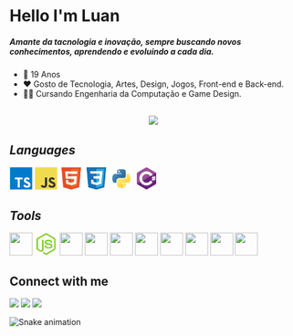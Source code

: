 # Hello I'm Luan

##### Amante da tacnologia e inovação, sempre buscando novos conhecimentos, aprendendo e evoluindo a cada dia.

- 🎂 19 Anos
- ❤️ Gosto de Tecnologia, Artes, Design, Jogos, Front-end e Back-end.
- 👨‍🎓 Cursando Engenharia da Computação e Game Design.

##

<div align="center">
  <a href="https://github.com/MenddesLuan/"><img height="180em" src="https://github-readme-stats.vercel.app/api?username=MenddesLuan&show_icons=true&count_private=true&theme=react&hide_border=true&bg_color=0D1117" />
    <!--
  <img height="160em" src="https://github-readme-stats.vercel.app/api/top-langs/?username=MenddesLuan&show_icons=true&count_private=true&theme=react&hide_border=true&bg_color=0D1117"/> -->
 </a>
</div>
  
## _**Languages**_

<div background="red">
  <a href="https://www.typescriptlang.org/"><img width="40px" height="40px" src="https://raw.githubusercontent.com/devicons/devicon/master/icons/typescript/typescript-plain.svg"></a>
  <a href="https://developer.mozilla.org/en-US/docs/Web/JavaScript"><img width="40px" height="40px" src="https://raw.githubusercontent.com/devicons/devicon/master/icons/javascript/javascript-original.svg" alt="javascript"/></a>
  <a href="https://developer.mozilla.org/en-US/docs/Web/HTML"><img width="40px" height="40px" src="https://raw.githubusercontent.com/devicons/devicon/master/icons/html5/html5-original.svg" alt="html5"/></a>
  <a href="https://developer.mozilla.org/en-US/docs/Web/CSS"><img width="40px" height="40px" src="https://raw.githubusercontent.com/devicons/devicon/master/icons/css3/css3-original.svg" alt="css3"/></a>
  <a href="https://www.python.org/"><img width="40px" height="40px" src="https://raw.githubusercontent.com/devicons/devicon/master/icons/python/python-original.svg"></a>
  <a href="https://docs.microsoft.com/pt-br/dotnet/csharp/tour-of-csharp/"><img width="40px" height="40px" src="https://raw.githubusercontent.com/devicons/devicon/master/icons/csharp/csharp-original.svg"></a>
<div>

  ## _**Tools**_

<div>
  <a href="https://code.visualstudio.com/"><img src="https://upload.wikimedia.org/wikipedia/commons/thumb/9/9a/Visual_Studio_Code_1.35_icon.svg/1024px-Visual_Studio_Code_1.35_icon.svg.png" width="40px" height="40px"/></a>
  <a href="https://nodejs.org/en/"><img width="40px" height="40px" src="https://raw.githubusercontent.com/devicons/devicon/master/icons/nodejs/nodejs-original.svg" alt="nodejs"/></a>
  <a href="https://www.adobe.com/br/products/photoshop.html"><img src="https://upload.wikimedia.org/wikipedia/commons/a/af/Adobe_Photoshop_CC_icon.svg" width="40px" height="40px"/></a>
  <a href="https://www.adobe.com/br/products/illustrator.html"><img src="https://upload.wikimedia.org/wikipedia/commons/f/fb/Adobe_Illustrator_CC_icon.svg" width="40px" height="40px"/></a>
  <a href="https://www.adobe.com/br/products/xd.html"><img src="https://upload.wikimedia.org/wikipedia/commons/c/c2/Adobe_XD_CC_icon.svg" width="40px" height="40px"/></a>
  <a href="https://www.adobe.com/br/products/aftereffects.html"><img src="https://upload.wikimedia.org/wikipedia/commons/c/cb/Adobe_After_Effects_CC_icon.svg" width="40px" height="40px"/></a>
  <a href="https://www.blender.org/"><img src="https://upload.wikimedia.org/wikipedia/commons/0/0c/Blender_logo_no_text.svg" width="40px" height="40px"/></a>
  <a href="https://krita.org/en/"><img src="https://upload.wikimedia.org/wikipedia/commons/3/31/Calligra_Krita_icon.svg" width="40px" height="40px"/></a>
  <a href="https://godotengine.org/"><img src="https://upload.wikimedia.org/wikipedia/commons/6/6a/Godot_icon.svg" width="40px" height="40px"/></a>
  <a href="https://unity.com/"><img src="https://i.imgur.com/2jOR1ua.png" width="40px" height="40px"/></a>
</div> 
  
 ## Connect with me
                                                                                                              
  <p align="left">
    <!-- <a href="#" target="_blank"><img src="https://img.shields.io/badge/-Instagram-%23E4405F?style=for-the-badge&logo=instagram&logoColor=white" target="_blank"></a> -->
   
  <a href="https://www.linkedin.com/in/luanderson-mendes/" target="_blank"><img src="https://img.shields.io/badge/-LinkedIn-%230077B5?style=for-the-badge&logo=linkedin&logoColor=white" target="_blank"></a>
  <a href = "mailto:luandersonpmendes@hotmail.com"><img src="https://img.shields.io/badge/-Email-%23333?style=for-the-badge&logo=gmail&logoColor=white" target="_blank"></a>
 <a href="https://discord.com/users/517071325819305995/" target="_blank"><img src="https://img.shields.io/badge/Discord-7289DA?style=for-the-badge&logo=discord&logoColor=white" target="_blank"></a> 
  
![Snake animation](https://github.com/Luan-P-Mendes/Luan-P-Mendes/blob/output/github-contribution-grid-snake.svg)
